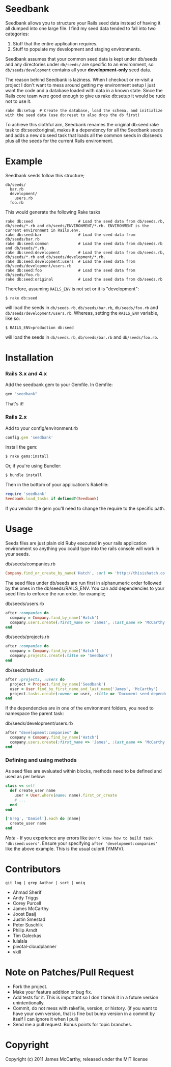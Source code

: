 Seedbank
========

Seedbank allows you to structure your Rails seed data instead of having it all dumped into one large file. I find my seed data tended to fall into two categories:

1. Stuff that the entire application requires. 
2. Stuff to populate my development and staging environments.

Seedbank assumes that your common seed data is kept under db/seeds and any directories under `db/seeds/` are specific to an environment, so `db/seeds/development` contains all your **development-only** seed data.

The reason behind Seedbank is laziness. When I checkout or re-visit a project I don't want to mess around getting my environment setup I just want the code and a database loaded with data in a known state. Since the Rails core team were good enough to give us rake db:setup it would be rude not to use it.

    rake db:setup  # Create the database, load the schema, and initialize with the seed data (use db:reset to also drop the db first)

To achieve this slothful aim, Seedbank renames the original db:seed rake task to db:seed:original, makes it a dependency for all the Seedbank seeds and adds a new db:seed task that loads all the common seeds in db/seeds plus all the seeds for the current Rails environment.

Example
=======

Seedbank seeds follow this structure;

    db/seeds/
      bar.rb
      development/
        users.rb
      foo.rb

This would generate the following Rake tasks

    rake db:seed                    # Load the seed data from db/seeds.rb, db/seeds/*.rb and db/seeds/ENVIRONMENT/*.rb. ENVIRONMENT is the current environment in Rails.env.
    rake db:seed:bar                # Load the seed data from db/seeds/bar.rb
    rake db:seed:common             # Load the seed data from db/seeds.rb and db/seeds/*.rb.
    rake db:seed:development        # Load the seed data from db/seeds.rb, db/seeds/*.rb and db/seeds/development/*.rb.
    rake db:seed:development:users  # Load the seed data from db/seeds/development/users.rb
    rake db:seed:foo                # Load the seed data from db/seeds/foo.rb
    rake db:seed:original           # Load the seed data from db/seeds.rb

Therefore, assuming `RAILS_ENV` is not set or it is "development":

    $ rake db:seed

will load the seeds in `db/seeds.rb`, `db/seeds/bar.rb`, `db/seeds/foo.rb` and `db/seeds/development/users.rb`. Whereas, setting the `RAILS_ENV` variable, like so:

    $ RAILS_ENV=production db:seed

will load the seeds in `db/seeds.rb`, `db/seeds/bar.rb` and `db/seeds/foo.rb`.

Installation
============

### Rails 3.x and 4.x

Add the seedbank gem to your Gemfile.  In Gemfile:

```ruby
gem "seedbank"
```

That's it!

### Rails 2.x

Add to your config/environment.rb

```ruby
config.gem 'seedbank'
```

Install the gem:

    $ rake gems:install
    
Or, if you're using Bundler:

    $ bundle install

Then in the bottom of your application's Rakefile:

```ruby
require 'seedbank'
Seedbank.load_tasks if defined?(Seedbank)
```

If you vendor the gem you'll need to change the require to the specific path.

Usage
=====

Seeds files are just plain old Ruby executed in your rails application environment so anything you could type into the rails console will work in your seeds.

db/seeds/companies.rb
```ruby
Company.find_or_create_by_name('Hatch', :url => 'http://thisishatch.co.uk' )
```

The seed files under db/seeds are run first in alphanumeric order followed by the ones in the db/seeds/RAILS_ENV. You can add dependencies to your seed files
to enforce the run order. for example;

db/seeds/users.rb
```ruby
after :companies do
  company = Company.find_by_name('Hatch')
  company.users.create(:first_name => 'James', :last_name => 'McCarthy')
end
```

db/seeds/projects.rb
```ruby
after :companies do
  company = Company.find_by_name('Hatch')
  company.projects.create(:title => 'Seedbank')
end
```

db/seeds/tasks.rb
```ruby
after :projects, :users do
  project = Project.find_by_name('Seedbank')
  user = User.find_by_first_name_and_last_name('James', 'McCarthy')
  project.tasks.create(:owner => user, :title => 'Document seed dependencies in the README.md')
end
```

If the dependencies are in one of the environment folders, you need to namespace the parent task:

db/seeds/development/users.rb
```ruby
after "development:companies" do
  company = Company.find_by_name('Hatch')
  company.users.create(:first_name => 'James', :last_name => 'McCarthy')
end
```

### Defining and using methods

As seed files are evaluated within blocks, methods need to be defined and used as per below:

```ruby
class << self
  def create_user name
    user = User.where(name: name).first_or_create
    # ...
  end
end

['Greg', 'Daniel'].each do |name|
  create_user name
end
```

*Note* - If you experience any errors like `Don't know how to build task 'db:seed:users'`. Ensure your specifying `after 'development:companies'` like the above example. This is the usual culprit (YMMV).

Contributors
============
```shell
git log | grep Author | sort | uniq
```

* Ahmad Sherif
* Andy Triggs
* Corey Purcell
* James McCarthy
* Joost Baaij
* Justin Smestad
* Peter Suschlik
* Philip Arndt
* Tim Galeckas
* lulalala
* pivotal-cloudplanner
* vkill


Note on Patches/Pull Request
============================

* Fork the project.
* Make your feature addition or bug fix.
* Add tests for it. This is important so I don't break it in a future version unintentionally.
* Commit, do not mess with rakefile, version, or history. (if you want to have your own version, that is fine but
  bump version in a commit by itself I can ignore it when I pull)
* Send me a pull request.  Bonus points for topic branches.

Copyright
=========
Copyright (c) 2011 James McCarthy, released under the MIT license
